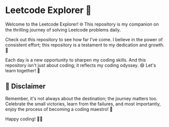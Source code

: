 # Leetcode Explorer 🚀

Welcome to the Leetcode Explorer! 🌐 This repository is my companion on the thrilling journey of solving Leetcode problems daily.

Check out this repository to see how far I've come. I believe in the power of consistent effort; this repository is a testament to my dedication and growth. 💪

Each day is a new opportunity to sharpen my coding skills. And this repository isn't just about coding; it reflects my coding odyssey. 😄 Let's learn together! 🧠

## 🚨 Disclaimer
Remember, it's not always about the destination; the journey matters too. Celebrate the small victories, learn from the failures, and most importantly, enjoy the process of becoming a coding maestro! 🎉

Happy coding! 🚀✨
